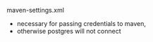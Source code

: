 maven-settings.xml

- necessary for passing credentials to maven,
- otherwise postgres will not connect